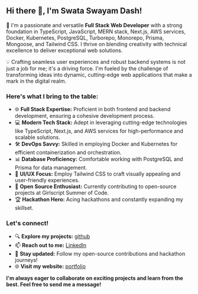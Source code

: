 ## Hi there 👋, I'm Swata Swayam Dash!

🚀 I'm a passionate and versatile **Full Stack Web Developer** with a strong foundation in TypeScript, JavaScript, MERN stack, Next.js, AWS services, Docker, Kubernetes, PostgreSQL, Turborepo, Monorepo, Prisma, Mongoose, and Tailwind CSS. I thrive on blending creativity with technical excellence to deliver exceptional web solutions.

💡 Crafting seamless user experiences and robust backend systems is not just a job for me; it's a driving force. I'm fueled by the challenge of transforming ideas into dynamic, cutting-edge web applications that make a mark in the digital realm.

### Here's what I bring to the table:

- 🌐 **Full Stack Expertise:** Proficient in both frontend and backend development, ensuring a cohesive development process.
- 💻 **Modern Tech Stack:** Adept in leveraging cutting-edge technologies like TypeScript, Next.js, and AWS services for high-performance and scalable solutions.
- 🛠️ **DevOps Savvy:** Skilled in employing Docker and Kubernetes for efficient containerization and orchestration.
- 📊 **Database Proficiency:** Comfortable working with PostgreSQL and Prisma for data management.
- 🎨 **UI/UX Focus:** Employ Tailwind CSS to craft visually appealing and user-friendly experiences.
- 🤝 **Open Source Enthusiast:** Currently contributing to open-source projects at Girlscript Summer of Code.
- 🏆 **Hackathon Hero:** Acing hackathons and constantly expanding my skillset.

### Let's connect!

- 🔍 **Explore my projects:** [github](https://github.com/swataswayam-14?tab=repositories)
- 📫 **Reach out to me:** [LinkedIn](https://www.linkedin.com/in/swata-swayam-dash-051307269/) 
- 📢 **Stay updated:** Follow my open-source contributions and hackathon journeys!
- 🌐 **Visit my website:** [portfolio](https://swataswayamdash.vercel.app) 

**I'm always eager to collaborate on exciting projects and learn from the best. Feel free to send me a message!**


